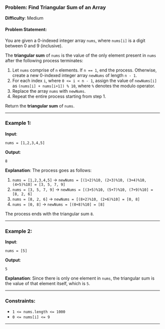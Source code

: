 ### Problem: Find Triangular Sum of an Array

**Difficulty**: Medium

#### Problem Statement:

You are given a 0-indexed integer array `nums`, where `nums[i]` is a digit between 0 and 9 (inclusive).

The **triangular sum** of `nums` is the value of the only element present in `nums` after the following process terminates:

1. Let `nums` comprise of `n` elements. If `n == 1`, end the process. Otherwise, create a new 0-indexed integer array `newNums` of length `n - 1`.
2. For each index `i`, where `0 <= i < n - 1`, assign the value of `newNums[i]` as `(nums[i] + nums[i+1]) % 10`, where `%` denotes the modulo operator.
3. Replace the array `nums` with `newNums`.
4. Repeat the entire process starting from step 1.

Return the **triangular sum** of `nums`.

---

### Example 1:

**Input**:
```plaintext
nums = [1,2,3,4,5]
```

**Output**:
```plaintext
8
```

**Explanation**:
The process goes as follows:
1. `nums = [1,2,3,4,5]` → `newNums = [(1+2)%10, (2+3)%10, (3+4)%10, (4+5)%10] = [3, 5, 7, 9]`
2. `nums = [3, 5, 7, 9]` → `newNums = [(3+5)%10, (5+7)%10, (7+9)%10] = [8, 2, 6]`
3. `nums = [8, 2, 6]` → `newNums = [(8+2)%10, (2+6)%10] = [0, 8]`
4. `nums = [0, 8]` → `newNums = [(0+8)%10] = [8]`

The process ends with the triangular sum `8`.

---

### Example 2:

**Input**:
```plaintext
nums = [5]
```

**Output**:
```plaintext
5
```

**Explanation**:
Since there is only one element in `nums`, the triangular sum is the value of that element itself, which is `5`.

---

### Constraints:

- `1 <= nums.length <= 1000`
- `0 <= nums[i] <= 9`

---

